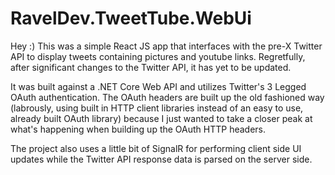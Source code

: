# RavelDev.TweetTube.WebUi
Hey :) This was a simple React JS app that interfaces with the pre-X Twitter API to display tweets containing pictures and youtube links. Regretfully, after significant changes to the Twitter API, it has yet to be updated. 

It was built against a .NET Core Web API and utilizes Twitter's 3 Legged OAuth authentication. The OAuth headers are built up the old fashioned way (labrously, using built in HTTP client libraries instead of an easy to use, already built OAuth library) because I just wanted to take a closer peak at what's happening when building up the OAuth HTTP headers.

The project also uses a little bit of SignalR for performing client side UI updates while the Twitter API response data is parsed on the server side.
